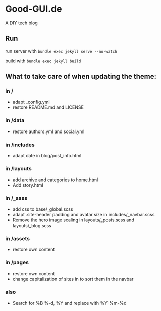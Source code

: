 # Good-GUI.de

A DIY tech blog

## Run
run server with `bundle exec jekyll serve --no-watch`

build with `bundle exec jekyll build`


## What to take care of when updating the theme:

### in /
* adapt _config.yml
* restore README.md and LICENSE

### in /data
* restore authors.yml and social.yml

### in /includes
* adapt date in blog/post_info.html

### in /layouts
* add archive and categories to home.html
* Add story.html 

### in /_sass
* add css to base/_global.scss
* adapt .site-header padding and avatar size in includes/_navbar.scss
* Remove the hero image scaling in layouts/_posts.scss and layouts/_blog.scss

### in /assets
* restore own content

### in /pages
* restore own content
* change capitalization of sites in to sort them in the navbar

### also
* Search for %B %-d, %Y and replace with %Y-%m-%d
 

